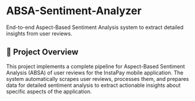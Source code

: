 # ABSA-Sentiment-Analyzer

End-to-end Aspect-Based Sentiment Analysis system to extract detailed insights from user reviews.

## 🎯 Project Overview

This project implements a complete pipeline for Aspect-Based Sentiment Analysis (ABSA) of user reviews for the InstaPay mobile application. The system automatically scrapes user reviews, processes them, and prepares data for detailed sentiment analysis to extract actionable insights about specific aspects of the application.

